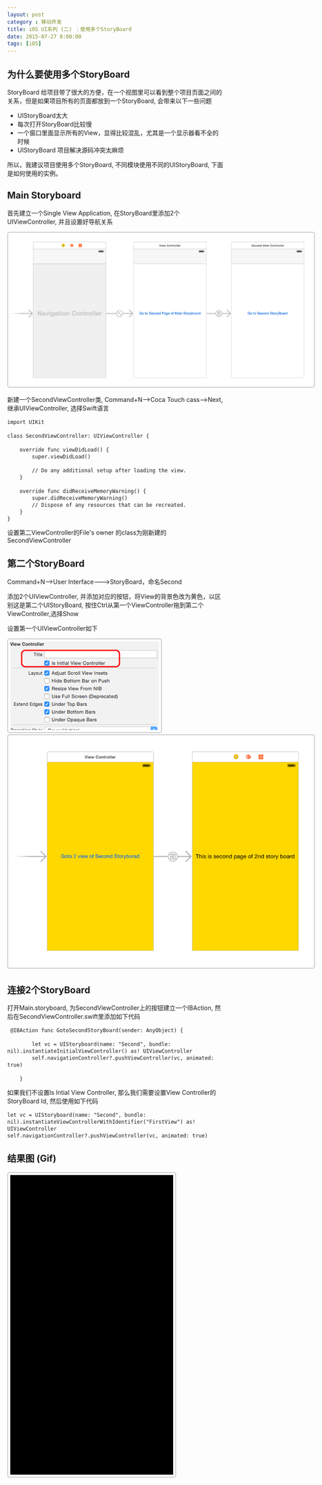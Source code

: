 ```yaml
---
layout: post
category : 移动开发
title: iOS UI系列 (二) ：使用多个StoryBoard 
date: 2015-07-27 8:00:00
tags: [iOS]
---
```

<style>
img {
  max-width: 700px;
  border: solid 2px #ccc;
  padding: 5px;
  border-radius:5px;
}
</style>


## 为什么要使用多个StoryBoard

StoryBoard 给项目带了很大的方便，在一个视图里可以看到整个项目页面之间的关系，但是如果项目所有的页面都放到一个StoryBoard, 会带来以下一些问题

* UIStoryBoard太大
* 每次打开StoryBoard比较慢
* 一个窗口里面显示所有的View，显得比较混乱，尤其是一个显示器看不全的时候
* UIStoryBoard 项目解决源码冲突太麻烦


所以，我建议项目使用多个StoryBoard, 不同模块使用不同的UIStoryBoard, 下面是如何使用的实例。

## Main Storyboard

首先建立一个Single View Application, 在StoryBoard里添加2个UIViewController, 并且设置好导航关系

<img src="/assets/images/ios/UI/2/1.png" /> 


新建一个SecondViewController类, Command+N-->Coca Touch cass-->Next, 继承UIViewController, 选择Swift语言



    import UIKit

    class SecondViewController: UIViewController {
        
        override func viewDidLoad() {
            super.viewDidLoad()

            // Do any additional setup after loading the view.
        }

        override func didReceiveMemoryWarning() {
            super.didReceiveMemoryWarning()
            // Dispose of any resources that can be recreated.
        }
    }



设置第二ViewController的File's owner 的class为刚新建的SecondViewController

## 第二个StoryBoard

 Command+N-->User Interface--->StoryBoard，命名Second
 
 添加2个UIViewController, 并添加对应的按钮，将View的背景色改为黄色，以区别这是第二个UIStoryBoard, 按住Ctrl从第一个ViewController拖到第二个ViewController,选择Show
 
 设置第一个UIViewController如下
 
 <img src="/assets/images/ios/UI/2/3.png" />
 
 
 <img src="/assets/images/ios/UI/2/2.png" />
 
 
## 连接2个StoryBoard

打开Main.storyboard, 为SecondViewController上的按钮建立一个IBAction, 然后在SecondViewController.swift里添加如下代码


     @IBAction func GotoSecondStoryBoard(sender: AnyObject) {
            
     		let vc = UIStoryboard(name: "Second", bundle: nil).instantiateInitialViewController() as! UIViewController
            self.navigationController?.pushViewController(vc, animated: true)
            
        }


如果我们不设置Is Intial View Controller, 那么我们需要设置View Controller的StoryBoard Id, 然后使用如下代码


    let vc = UIStoryboard(name: "Second", bundle: nil).instantiateViewControllerWithIdentifier("FirstView") as! UIViewController
    self.navigationController?.pushViewController(vc, animated: true)



## 结果图 (Gif)

 
<img src="/assets/images/ios/UI/2/mutli-storyboard.gif" />






